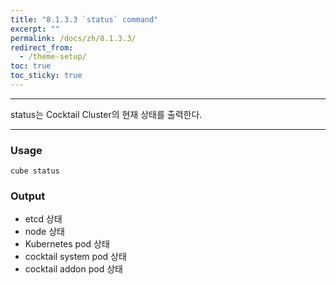 ```yaml
---
title: "8.1.3.3 `status` command"
excerpt: ""
permalink: /docs/zh/8.1.3.3/
redirect_from:
  - /theme-setup/
toc: true
toc_sticky: true
---
```


---
status는 Cocktail Cluster의 현재 상태를 출력한다.

---

### Usage

`cube status`

### Output

* etcd 상태
* node 상태
* Kubernetes pod 상태
* cocktail system pod 상태
* cocktail addon pod 상태

